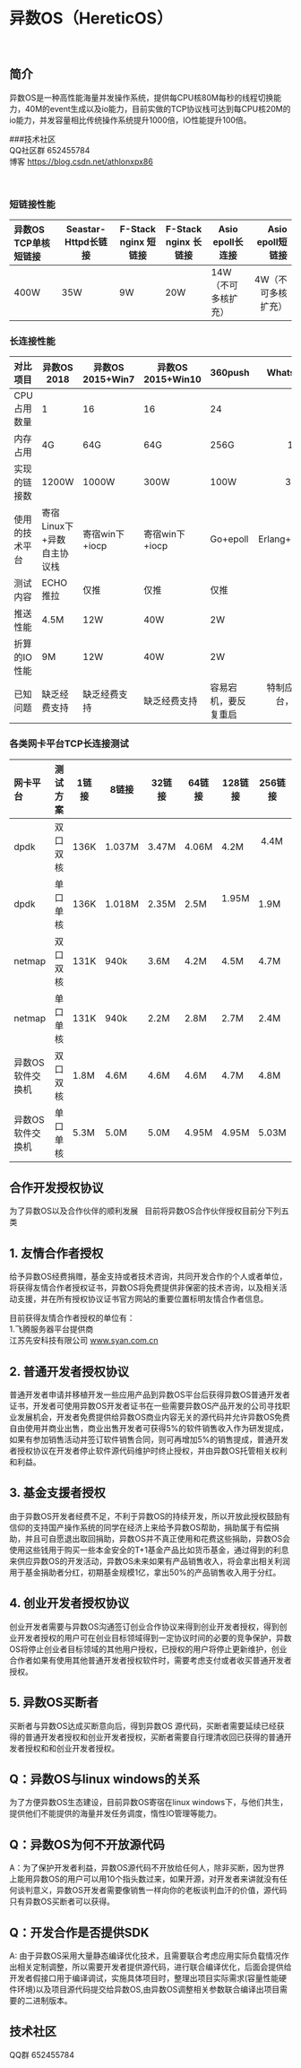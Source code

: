 # 异数OS（HereticOS）  
  
## 简介  
  
异数OS是一种高性能海量并发操作系统，提供每CPU核80M每秒的线程切换能力，40M的event生成以及io能力，目前实做的TCP协议栈可达到每CPU核20M的io能力，并发容量相比传统操作系统提升1000倍，IO性能提升100倍。

###技术社区   
QQ社区群 652455784   
博客 https://blog.csdn.net/athlonxpx86   
   
      
  
### 短链接性能
  
|异数OS TCP单核短链接	|Seastar-Httpd长链接	|F-Stack nginx 短链接| F-Stack nginx 长链接|	Asio epoll长连接|	Asio epoll短链接| 
| :-------- | --------|  --------|--------| --------|--------:|  
|400W 	|35W|	9W |20W|14W（不可多核扩充）|	4W（不可多核扩充）|  

    
### 长连接性能  

|对比项目	|异数OS 2018|异数OS 2015+Win7|异数OS 2015+Win10	|360push|Whatsapp |  
| :-------- | --------|  --------|--------| -------- |--------:|  
|CPU占用数量	|1 	|16|	16|	24|	12|  
|内存占用	|4G	|64G	|64G	|256G	|128G|  
|实现的链接数	|1200W	|1000W|	300W	|100W	|300W|  
|使用的技术平台	|寄宿Linux下+异数自主协议栈	|寄宿win下+iocp	|寄宿win下+iocp	|Go+epoll	|Erlang+epoll  |  
|测试内容	|ECHO推拉	|仅推	|仅推	|仅推	|仅推|  
|推送性能	|4.5M	|12W	|40W	|2W	|12W|  
|折算的IO性能|	9M	|12W	|40W	|2W	|12W|  
|已知问题	|缺乏经费支持|	缺乏经费支持|	缺乏经费支持|	容易宕机，要反复重启|	特制应用平台，不通用。|  

### 各类网卡平台TCP长连接测试

|网卡平台	|测试方案 | 1链接	|		8链接	|		32链接		| 64链接		|	128链接	|		256链接 |	600W链接|  
|:-------- | --------|  --------|--------| -------- | --------| --------| -------- |--------:|   
|dpdk	|双口双核|136K		|1.037M	|	3.47M	|4.06M	|	4.2M|  4.4M   |  	3.1M 会丢包丢链接 |   
|dpdk| 单口单核	|136K		|1.018M	|	2.35M	|2.5M		|1.95M   |  1.9M |  	950k|   
|netmap|双口双核	|	131K	|	940k		|3.6M	|4.2M		|4.5M	|	4.7M	|2.3M|   
|netmap|	单口单核|	131K	|	940k		|2.2M|	2.8M	|2.7M	|	2.4M	|1.5M|   
|异数OS软件交换机 |双口双核	|	1.8M	|	4.6M	|	4.6M|	4.6M	|	4.7M	|	4.8M  |  3.3M|  
|异数OS软件交换机 |单口单核 |5.3M	|	5.0M	|	5.0M|	4.95M	|	4.95M	|	5.03M	|4.3M|  
  
  
## 合作开发授权协议  

为了异数OS以及合作伙伴的顺利发展  
目前将异数OS合作伙伴授权目前分下列五类  
  
  

## 1. 友情合作者授权
给予异数OS经费捐赠，基金支持或者技术咨询，共同开发合作的个人或者单位，将获得友情合作者授权证书，异数OS将免费提供非保密的技术咨询，以及相关活动支援，并在所有授权协议证书官方网站的重要位置标明友情合作者信息。    
  

目前获得友情合作者授权的单位有：   
1.飞腾服务器平台提供商   
江苏先安科技有限公司 www.syan.com.cn
   
   
   
## 2. 普通开发者授权协议
普通开发者申请并移植开发一些应用产品到异数OS平台后获得异数OS普通开发者证书，开发者可使用异数OS开发者证书在一些需要异数OS产品开发的公司寻找职业发展机会，开发者免费提供给异数OS商业内容无关的源代码并允许异数OS免费自由使用并商业出售，商业出售开发者可获得5%的软件销售收入作为研发提成，如果有参加销售活动并签订软件销售合同，则可再增加5%的销售提成，普通开发者授权协议在开发者停止软件源代码维护时终止授权，并由异数OS托管相关权利和利益。

## 3. 基金支援者授权  
由于异数OS开发者经费不足，不利于异数OS的持续开发，所以开放此授权鼓励有信仰的支持国产操作系统的同学在经济上来给予异数OS帮助，捐助属于有偿捐助，并且可自愿退出取回捐助，异数OS并不真正使用和花费这些捐助，异数OS会使用这些钱用于购买一些本金安全的T+1基金产品比如货币基金，通过得到的利息来供应异数OS的开发活动，异数OS未来如果有产品销售收入，将会拿出相关利润用于基金捐助者分红，初期基金规模1亿，拿出50%的产品销售收入用于分红。

## 4. 创业开发者授权协议
创业开发者需要与异数OS沟通签订创业合作协议来得到创业开发者授权，得到创业开发者授权的用户可在创业目标领域得到一定协议时间的必要的竞争保护，异数OS将停止创业者目标领域的其他用户授权，已授权的用户将停止更新维护，创业合作者如果有使用其他普通开发者授权软件时，需要考虑支付或者收买普通开发者授权。  
  
  

## 5. 异数OS买断者
买断者与异数OS达成买断意向后，得到异数OS 源代码，买断者需要延续已经获得的普通开发者授权和创业开发者授权，买断者需要自行理清收回已获得的普通开发者授权和和创业开发者授权。  
  
## Q：异数OS与linux windows的关系
为了方便异数OS生态建设，目前异数OS寄宿在linux windows下，与他们共生，提供他们不能提供的海量并发任务调度，惰性IO管理等能力。  

## Q：异数OS为何不开放源代码
A：为了保护开发者利益，异数OS源代码不开放给任何人，除非买断，因为世界上能用异数OS的用户可以用10个指头数过来，如果开源，对开发者来讲就没有任何谈判意义，异数OS开发者需要像销售一样向你的老板谈判血汗的价值，源代码只有异数OS买断者可以获得。  

## Q：开发合作是否提供SDK  
A: 由于异数OS采用大量静态编译优化技术，且需要联合考虑应用实际负载情况作出相关定制调整，所以需要开发者提供源代码，进行联合编译优化，后面会提供给开发者假接口用于编译调试，实施具体项目时，整理出项目实际需求(容量性能硬件环境)以及项目源代码提交给异数OS,由异数OS调整相关参数联合编译出项目需要的二进制版本。

## 技术社区
QQ群 652455784
